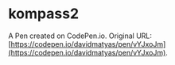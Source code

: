 # kompass2

A Pen created on CodePen.io. Original URL: [https://codepen.io/davidmatyas/pen/vYJxoJm](https://codepen.io/davidmatyas/pen/vYJxoJm).


